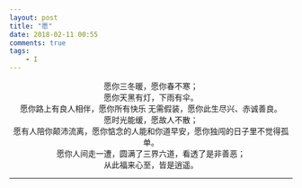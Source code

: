 ```yaml
---
layout: post
title: "愿"
date: 2018-02-11 00:55
comments: true
tags: 
	- I 	
---
```



<center>愿你三冬暖，愿你春不寒；

</center><center>愿你天黑有灯，下雨有伞。

</center><center>愿你路上有良人相伴，愿你所有快乐 无需假装，愿你此生尽兴、赤诚善良。

</center><center>愿时光能缓，愿故人不散；

</center><center>愿有人陪你颠沛流离，愿你惦念的人能和你道早安，愿你独闯的日子里不觉得孤单。

</center><center>愿你人间走一遭，圆满了三界六道，看透了是非善恶；

</center><center>从此福来心至，皆是逍遥。

</center>

----------


